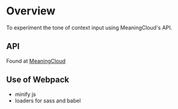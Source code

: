 # Overview
To experiment the tone of context input using MeaningCloud's API.


## API
Found at [MeaningCloud](https://meaningcloud.com)


## Use of Webpack
- minify js
- loaders for sass and babel